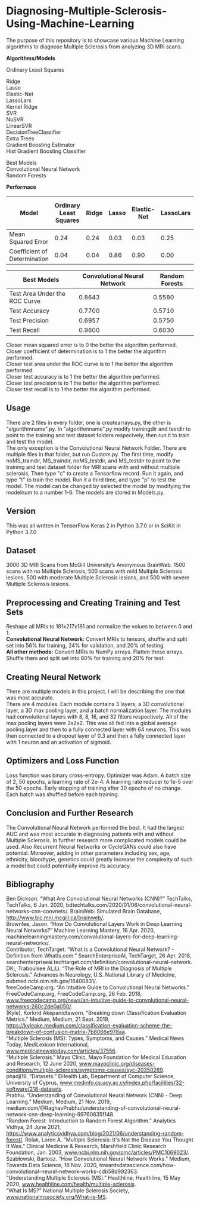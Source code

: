 # Diagnosing-Multiple-Sclerosis-Using-Machine-Learning

The purpose of this repository is to showcase various Machine Learning algorithms to diagnose Multiple Sclerosis from analyzing 3D MRI scans.


**Algorithms/Models**

Ordinary Least Squares

Ridge  
Lasso  
Elastic-Net  
LassoLars  
Kernel Ridge  
SVR  
NuSVR  
LinearSVR  
DecisionTreeClassifier  
Extra Trees  
Gradient Boosting Estimator  
Hist Gradient Boosting Classifier  

Best Models  
Convolutional Neural Network  
Random Forests  


**Performace**

| Model | Ordinary Least Squares | Ridge | Lasso | Elastic-Net | LassoLars | Kernel Ridge | SVR | NuSVR | LinearSVR | DecisionTreeClassifier | Extra Trees | Gradient Boosting Estimator | Hist Gradient Boosting Classifier |
| ------- | ------- | ------- | ------- | ------- | ------- | ------- | ------- | ------- | ------- | ------- | ------- | ------- | ------- |
| Mean Squared Error | 0.24 | 0.24 | 0.03 | 0.03 | 0.25 | 0.24 | 0.25 | 0.25 | 0.25 | 0.33 | 0.42 | 0.33 | 0.33 |
| Coefficient of Determination | 0.04 | 0.04 | 0.86 | 0.90 | 0.00 | 0.04 | 0.00 | 0.00 | 0.00 | -0.33 | -0.67 | -0.33 | -0.33 |

| Best Models | Convolutional Neural Network | Random Forests |
| ------- | ------- | ------- |
| Test Area Under the ROC Curve | 0.8643 | 0.5580 |
| Test Accuracy | 0.7700 | 0.5710 |
| Test Precision | 0.6957 | 0.5750 |
| Test Recall | 0.9600 | 0.6030 |

Closer mean squared error is to 0 the better the algorithm performed.  
Closer coefficient of determination is to 1 the better the algorithm performed.  
Closer test area under the ROC curve is to 1 the better the algorithm performed.  
Closer test accuracy is to 1 the better the algorithm performed.  
Closer test precision is to 1 the better the algorithm performed.  
Closer test recall is to 1 the better the algorithm performed.  

Usage
-------------------------------------------------------
There are 2 files in every folder, one is createarrays.py, the other is "algorithmname".py. In "algorithmname".py modify trainingdir and testdir to point to the training and test dataset folders respecively, then run it to train and test the model.  
The only exception is the Convolutional Neural Network Folder. There are multiple files in that folder, but run Custom.py. The first time, modify noMS_traindir, MS_traindir, noMS_testdir, and MS_testdir to point to the training and test dataset folder for MRI scans with and without multiple sclerosis, Then type "c" to create a Tensorflow record. Run it again, and type "t" to train the model. Run it a third time, and type "p" to test the model. The model can be changed by selected the model by modifying the modelnum to a number 1-6. The models are stored in Models.py. 

Version
-------------------------
This was all written in TensorFlow Keras 2 in Python 3.7.0 or in SciKit in Python 3.7.0

Dataset
-------------------
3000 3D MRI Scans from McGill University’s Anonymous BrainWeb. 1500 scans with no Multiple Sclerosis, 500 scans with mild Multiple Sclerosis lesions, 500 with moderate Multiple Sclerosis lesions, and 500 with severe Multiple Sclerosis lesions.

Preprocessing and Creating Training and Test Sets
--------------------------------
Reshape all MRIs to 181x217x181 and normalize the volues to between 0 and 1.  
**Convolutional Neural Network:**
Convert MRIs to tensors, shuffle and split set into 56% for training, 24% for validation, and 20% of testing.  
**All other methods:**
Convert MRIs to NumPy arrays. Flatten these arrays. Shuffle them and split set into 80% for training and 20% for test.

Creating Neural Network
-------------------------------------------
There are multiple models in this project. I will be describing the one that was most accurate.  
There are 4 modules. Each module contains 3 layers, a 3D convolutional layer, a 3D max pooling layer, and a batch normalization layer. The modules had convolutional layers with 8, 8, 16, and 32 filters respectively. All of the max pooling layers were 2x2x2. This was all fed into a global average pooling layer and then to a fully connected layer with 64 neurons. This was then connected to a dropout layer of 0.3 and then a fully connected layer with 1 neuron and an activation of sigmoid.

Optimizers and Loss Function
---------------------
Loss function was binary cross-entropy. Optimizer was Adam. A batch size of 2, 50 epochs, a learning rate of 2e-4. A learning rate reducer to 1e-5 over the 50 epochs. Early stopping of training after 30 epochs of no change. Each batch was shuffled before each training.

Conclusion and Further Research
----------------------
The Convolutional Neural Network performed the best. It had the largest AUC and was most accurate in diagnosing patients with and without Multiple Sclerosis. In further research more complicated models could be used. Also Recurrent Neural Networks or CycleGANs could also have potential. Moreover, adding in other parameters including sex, age, ethnicity, bloodtype, genetics could greatly increase the complexity of such a model but could potentially improve its accuracy.

Bibliography
---------------------

Ben Dickson. “What Are Convolutional Neural Networks (CNN)?” TechTalks, TechTalks, 6 Jan. 2020, bdtechtalks.com/2020/01/06/convolutional-neural-networks-cnn-convnets/. 
BrainWeb: Simulated Brain Database, http://www.bic.mni.mcgill.ca/brainweb/.  
Brownlee, Jason. “How Do Convolutional Layers Work in Deep Learning Neural Networks?” Machine Learning Mastery, 16 Apr. 2020, machinelearningmastery.com/convolutional-layers-for-deep-learning-neural-networks/.  
Contributor, TechTarget. “What Is a Convolutional Neural Network? - Definition from WhatIs.com.” SearchEnterpriseAI, TechTarget, 26 Apr. 2018, searchenterpriseai.techtarget.com/definition/convolutional-neural-network.  
DK;, Traboulsee AL;Li. “The Role of MRI in the Diagnosis of Multiple Sclerosis.” Advances in Neurology, U.S. National Library of Medicine, pubmed.ncbi.nlm.nih.gov/16400831/.  
freeCodeCamp.org. “An Intuitive Guide to Convolutional Neural Networks.” FreeCodeCamp.org, FreeCodeCamp.org, 26 Feb. 2018, www.freecodecamp.org/news/an-intuitive-guide-to-convolutional-neural-networks-260c2de0a050/.  
(Kyle), Korkrid Akepanidtaworn. “Breaking down Classification Evaluation Metrics.” Medium, Medium, 21 Sept. 2019, https://kyleake.medium.com/classification-evaluation-scheme-the-breakdown-of-confusion-matrix-7b8066e978aa.  
“Multiple Sclerosis (MS): Types, Symptoms, and Causes.” Medical News Today, MediLexicon International, www.medicalnewstoday.com/articles/37556.  
“Multiple Sclerosis.” Mayo Clinic, Mayo Foundation for Medical Education and Research, 12 June 2020, www.mayoclinic.org/diseases-conditions/multiple-sclerosis/symptoms-causes/syc-20350269.  
phadji19. “Datasets.” EHealth Lab, Department of Computer Science, University of Cyprus, www.medinfo.cs.ucy.ac.cy/index.php/facilities/32-software/218-datasets.  
Prabhu. “Understanding of Convolutional Neural Network (CNN) - Deep Learning.” Medium, Medium, 21 Nov. 2019, medium.com/@RaghavPrabhu/understanding-of-convolutional-neural-network-cnn-deep-learning-99760835f148.  
“Random Forest: Introduction to Random Forest Algorithm.” Analytics Vidhya, 24 June 2021, https://www.analyticsvidhya.com/blog/2021/06/understanding-random-forest/. 
Rolak, Loren A. “Multiple Sclerosis: It's Not the Disease You Thought It Was.” Clinical Medicine & Research, Marshfield Clinic Research Foundation, Jan. 2003, www.ncbi.nlm.nih.gov/pmc/articles/PMC1069023/.  
Szabłowski, Bartosz. “How Convolutional Neural Network Works.” Medium, Towards Data Science, 16 Nov. 2020, towardsdatascience.com/how-convolutional-neural-network-works-cdb58d992363.  
“Understanding Multiple Sclerosis (MS).” Healthline, Healthline, 15 May 2020, www.healthline.com/health/multiple-sclerosis.  
“What Is MS?” National Multiple Sclerosis Society, www.nationalmssociety.org/What-is-MS.  
